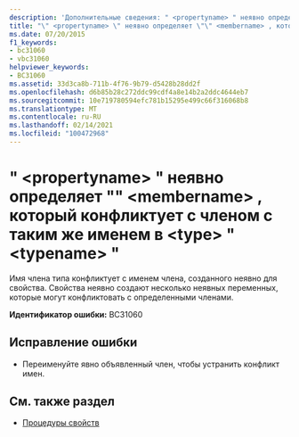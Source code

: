 ```yaml
---
description: 'Дополнительные сведения: " <propertyname> " неявно определяет "" <membername> , который конфликтует с членом с таким же именем в <type> " <typename> "'
title: "\" <propertyname> \" неявно определяет \"\" <membername> , который конфликтует с членом с таким же именем в <type> \" <typename> \""
ms.date: 07/20/2015
f1_keywords:
- bc31060
- vbc31060
helpviewer_keywords:
- BC31060
ms.assetid: 33d3ca8b-711b-4f76-9b79-d5428b28dd2f
ms.openlocfilehash: d6b85b28c272ddc99cdf4a8e14b2a2ddc4644eb7
ms.sourcegitcommit: 10e719780594efc781b15295e499c66f316068b8
ms.translationtype: MT
ms.contentlocale: ru-RU
ms.lasthandoff: 02/14/2021
ms.locfileid: "100472968"
---
```

# <a name="propertyname-implicitly-defines-membername-which-conflicts-with-a-member-of-the-same-name-in-type-typename"></a>" \<propertyname> " неявно определяет "" \<membername> , который конфликтует с членом с таким же именем в \<type> " \<typename> "

Имя члена типа конфликтует с именем члена, созданного неявно для свойства. Свойства неявно создают несколько неявных переменных, которые могут конфликтовать с определенными членами.  
  
 **Идентификатор ошибки:** BC31060  
  
## <a name="to-correct-this-error"></a>Исправление ошибки  
  
- Переименуйте явно объявленный член, чтобы устранить конфликт имен.  
  
## <a name="see-also"></a>См. также раздел

- [Процедуры свойств](../programming-guide/language-features/procedures/property-procedures.md)
